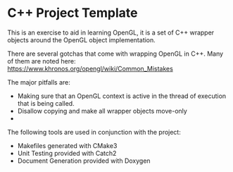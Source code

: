 # C++ Project Template
This is an exercise to aid in learning OpenGL, it is a set of C++ wrapper objects around the OpenGL object implementation.

There are several gotchas that come with wrapping OpenGL in C++. Many of them are noted here: https://www.khronos.org/opengl/wiki/Common_Mistakes

The major pitfalls are:
- Making sure that an OpenGL context is active in the thread of execution that is being called.
- Disallow copying and make all wrapper objects move-only
- 


The following tools are used in conjunction with the project:
- Makefiles generated with CMake3
- Unit Testing provided with Catch2
- Document Generation provided with Doxygen
